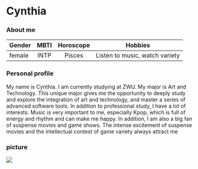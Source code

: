 # Cynthia
### About me

| Gender | MBTI | Horoscope | Hobbies
| ------------- | :-----:| :-----:|	:-----:|
| female | INTP | Pisces | Listen to music, watch variety
### Personal profile
My name is Cynthia. I am currently studying at ZWU. My major is Art and Technology. This unique major gives me the opportunity to deeply study and explore the integration of art and technology, and master a series of advanced software tools. In addition to professional study, I have a lot of interests. Music is very important to me, especially Kpop, which is full of energy and rhythm and can make me happy. In addition, I am also a big fan of suspense movies and game shows. The intense excitement of suspense movies and the intellectual contest of game variety always attract me
### picture
![](https://cdn.jsdelivr.net/gh/Cynthia-JK/picture/img/pict.JPG)